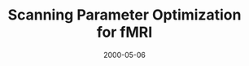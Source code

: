 ---
title: "Scanning Parameter Optimization for fMRI"
project_id: 
date: 2000-05-06
conference_id: ""
presenters:
   - peter_bandettini
summary: "<p>MGH-APA fMRI course, lecture 2</p>"
file: /assets/presentations/T91b.ppt
filename: T91b.ppt
layout: presentation
---